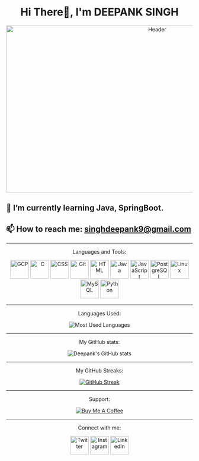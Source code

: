 <h1 align="center">Hi There👋, I'm DEEPANK SINGH</h1>

<p align="center">
  <img src="https://media.giphy.com/media/v1.Y2lkPTc5MGI3NjExaTl6cmYyZzlweGxnbXM3eTl4d2xpY3Awd2h2M2JtdmRzaHM4dGh2diZlcD12MV9pbnRlcm5hbF9naWZfYnlfaWQmY3Q9Zw/WtTnAfZn6aVJfBzlN3/giphy.gif" width="800" height="450" alt="Header">
</p>

## 🌱 I’m currently learning Java, SpringBoot.
## 📫 How to reach me: singhdeepank9@gmail.com

---

<p align="center">Languages and Tools:</p>

<div align="center">
  <a href="https://cloud.google.com/"><img src="https://img.icons8.com/?size=100&id=WHRLQdbEXQ16&format=png&color=000000" width="50" height="50" alt="GCP"></a>
  <a href="https://en.wikipedia.org/wiki/C_(programming_language)"><img src="https://img.icons8.com/?size=100&id=shQTXiDQiQVR&format=png&color=000000" width="50" height="50" alt="C"></a>
  <a href="https://developer.mozilla.org/en-US/docs/Web/CSS"><img src="https://img.icons8.com/?size=100&id=21278&format=png&color=000000" width="50" height="50" alt="CSS"></a>
  <a href="https://git-scm.com/"><img src="https://img.icons8.com/?size=100&id=12599&format=png&color=000000" width="50" height="50" alt="Git"></a>
  <a href="https://developer.mozilla.org/en-US/docs/Web/HTML"><img src="https://img.icons8.com/?size=100&id=20909&format=png&color=000000" width="50" height="50" alt="HTML"></a>
  <a href="https://www.java.com/"><img src="https://img.icons8.com/?size=100&id=GPfHz0SM85FX&format=png&color=000000" width="50" height="50" alt="Java"></a>
  <a href="https://developer.mozilla.org/en-US/docs/Web/JavaScript"><img src="https://img.icons8.com/?size=100&id=PXTY4q2Sq2lG&format=png&color=000000" width="50" height="50" alt="JavaScript"></a>
  <a href = "https://www.postgresql.org/" ><img src = "https://img.icons8.com/?size=100&id=38561&format=png&color=000000" width="50" height="50" alt="PostgreSQL"></a>
  <a href="https://www.kernel.org/"><img src="https://img.icons8.com/?size=100&id=HF4xGsjDERHf&format=png&color=000000" width="50" height="50" alt="Linux"></a>
  <a href="https://www.mysql.com/"><img src="https://img.icons8.com/?size=100&id=UFXRpPFebwa2&format=png&color=000000" width="50" height="50" alt="MySQL"></a>
  <a href="https://www.python.org/"><img src="https://img.icons8.com/?size=100&id=l75OEUJkPAk4&format=png&color=000000" width="50" height="50" alt="Python"></a>
</div>

---
<p align = "center">
 Languages Used:
  </p>
  
<div align="center">
  
![Most Used Languages](https://api.githubtrends.io/user/svg/DeepankSingh/langs?time_range=one_year&loc_metric=changed&compact=True&theme=bright_lights)

</div>


---

<p align="center">My GitHub stats:</p>

<div align="center">
  <img src="http://github-profile-summary-cards.vercel.app/api/cards/stats?username=DeepankSingh&theme=material_palenight" alt="Deepank's GitHub stats">
</div>

---
<p align = "center">
 My GitHub Streaks:
</p>

<div align="center">
  
[![GitHub Streak](https://streak-stats.demolab.com?user=DeepankSingh&theme=dark)](https://git.io/streak-stats)

</div>

---

<p align="center">Support:</p>

<div align="center">
  <a href="https://www.buymeacoffee.com/deepank_singh"><img src="https://img.buymeacoffee.com/button-api/?text=Buy%20me%20a%20coffee&emoji=&slug=deepank_singh&button_colour=FFDD00&font_colour=000000&font_family=Lato&outline_colour=000000&coffee_colour=ffffff" alt="Buy Me A Coffee"></a>
</div>

---

<p align="center">Connect with me:</p>

<div align="center">
  <a href="https://twitter.com/_deepank_singh"><img src="https://img.icons8.com/?size=100&id=5MQ0gPAYYx7a&format=png&color=000000" width="50" height="50" alt="Twitter"></a>
  <a href="https://www.instagram.com/_deepank_singh/"><img src="https://img.icons8.com/?size=100&id=Xy10Jcu1L2Su&format=png&color=000000" width="50" height="50" alt="Instagram"></a>
  <a href="https://www.linkedin.com/in/deepank-singh"><img src="https://img.icons8.com/?size=100&id=xuvGCOXi8Wyg&format=png&color=000000" width="50" height="50" alt="LinkedIn"></a>
</div>
